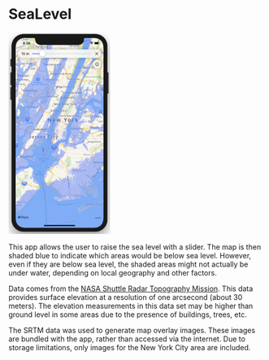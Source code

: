 # SeaLevel

<img src="https://github.com/gbrixey/SeaLevel/blob/master/screenshot.png" alt="Screenshot of the SeaLevel app" width="200" />

This app allows the user to raise the sea level with a slider. The map is then shaded blue to indicate which areas would be below sea level. However, even if they are below sea level, the shaded areas might not actually be under water, depending on local geography and other factors.

Data comes from the [NASA Shuttle Radar Topography Mission](https://www2.jpl.nasa.gov/srtm/). This data provides surface elevation at a resolution of one arcsecond (about 30 meters). The elevation measurements in this data set may be higher than ground level in some areas due to the presence of buildings, trees, etc.

The SRTM data was used to generate map overlay images. These images are bundled with the app, rather than accessed via the internet. Due to storage limitations, only images for the New York City area are included.
